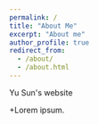 ```yaml
---
permalink: /
title: "About Me"
excerpt: "About me"
author_profile: true
redirect_from: 
  - /about/
  - /about.html
---
```


Yu Sun's website

+Lorem ipsum.
